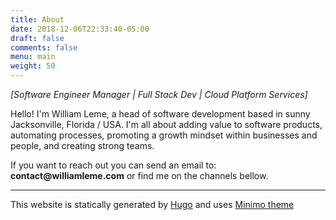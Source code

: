 ```yaml
---
title: About
date: 2018-12-06T22:33:40-05:00
draft: false
comments: false
menu: main
weight: 50
---
```


*[Software Engineer Manager | Full Stack Dev | Cloud Platform Services]* 

Hello! I'm William Leme, a head of software development based in sunny Jacksonville, Florida / USA. I'm all about adding value to software products, automating processes, promoting a growth mindset within businesses and people, and creating strong teams.

If you want to reach out you can send an email to: **__contact@williamleme.com__** or find me on the channels bellow.

-----------------------

This website is statically generated by [Hugo](https://gohugo.io) and uses [Minimo theme](https://github.com/MunifTanjim/minimo) 